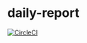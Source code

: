 # daily-report

[![CircleCI](https://circleci.com/gh/shibataka000/daily-report.svg?style=shield)](https://circleci.com/gh/shibataka000/daily-report)
